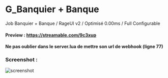 # G_Banquier + Banque
Job Banquier + Banque / RageUI v2 / Optimisé 0.00ms / Full Configurable

#### Preview : https://streamable.com/9c3xup

#### Ne pas oublier dans le server.lua de mettre son url de webhook (ligne 77)

### Screenshot :

![screenshot](https://media.discordapp.net/attachments/658236178268684291/921947344734388244/banquier.png?width=1214&height=683)

